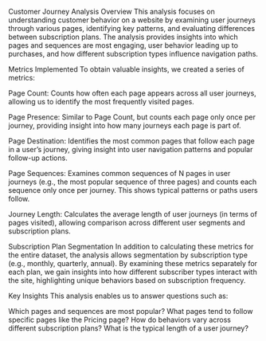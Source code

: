 Customer Journey Analysis
Overview
This analysis focuses on understanding customer behavior on a website by examining user journeys through various pages, identifying key patterns, and evaluating differences between subscription plans. The analysis provides insights into which pages and sequences are most engaging, user behavior leading up to purchases, and how different subscription types influence navigation paths.

Metrics Implemented
To obtain valuable insights, we created a series of metrics:

Page Count: Counts how often each page appears across all user journeys, allowing us to identify the most frequently visited pages.

Page Presence: Similar to Page Count, but counts each page only once per journey, providing insight into how many journeys each page is part of.

Page Destination: Identifies the most common pages that follow each page in a user’s journey, giving insight into user navigation patterns and popular follow-up actions.

Page Sequences: Examines common sequences of N pages in user journeys (e.g., the most popular sequence of three pages) and counts each sequence only once per journey. This shows typical patterns or paths users follow.

Journey Length: Calculates the average length of user journeys (in terms of pages visited), allowing comparison across different user segments and subscription plans.

Subscription Plan Segmentation
In addition to calculating these metrics for the entire dataset, the analysis allows segmentation by subscription type (e.g., monthly, quarterly, annual). By examining these metrics separately for each plan, we gain insights into how different subscriber types interact with the site, highlighting unique behaviors based on subscription frequency.

Key Insights
This analysis enables us to answer questions such as:

Which pages and sequences are most popular?
What pages tend to follow specific pages like the Pricing page?
How do behaviors vary across different subscription plans?
What is the typical length of a user journey?
